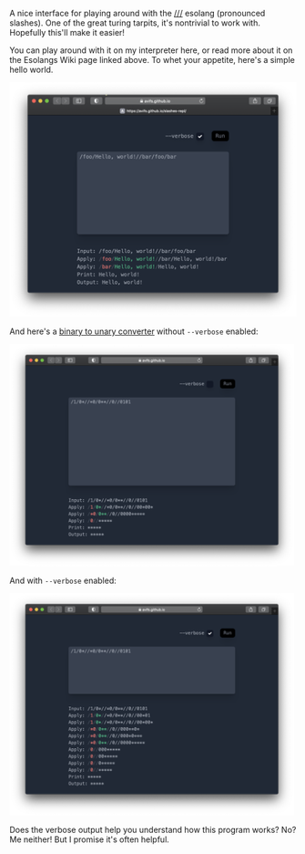 A nice interface for playing around with the [///](https://esolangs.org/wiki////) esolang (pronounced slashes). One of the great turing tarpits, it's nontrivial to work with. Hopefully this'll make it easier!

You can play around with it on my interpreter here, or read more about it on the Esolangs Wiki page linked above. To whet your appetite, here's a simple hello world.

<img src="images/hello-world.png" alt="Hello World" width="900"></img>


And here's a [binary to unary converter](https://esolangs.org/wiki////#Binary_to_unary_conversion) without `--verbose` enabled:

<img src="images/bin2un.png" alt="Binary to Unary" width="500"></img>

And with `--verbose` enabled:

<img src="images/bin2un-verbose.png" alt="Binary to Unary --verbose" width="500"></img>

Does the verbose output help you understand how this program works? No? Me neither! But I promise it's often helpful.
